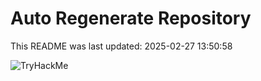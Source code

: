 # Auto Regenerate Repository

This README was last updated: 2025-02-27 13:50:58

 ![TryHackMe](https://tryhackme.com/badge/533634)